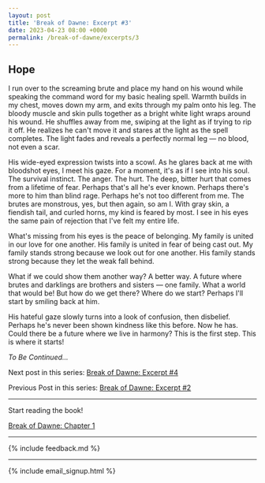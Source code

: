 ```yaml
---
layout: post
title: 'Break of Dawne: Excerpt #3'
date: 2023-04-23 08:00 +0000
permalink: /break-of-dawne/excerpts/3
---
```


## Hope

I run over to the screaming brute and place my hand on his wound while speaking the command word for my basic healing spell. Warmth builds in my chest, moves down my arm, and exits through my palm onto his leg. The bloody muscle and skin pulls together as a bright white light wraps around his wound. He shuffles away from me, swiping at the light as if trying to rip it off. He realizes he can't move it and stares at the light as the spell completes. The light fades and reveals a perfectly normal leg — no blood, not even a scar.

His wide-eyed expression twists into a scowl. As he glares back at me with bloodshot eyes, I meet his gaze. For a moment, it's as if I see into his soul. The survival instinct. The anger. The hurt. The deep, bitter hurt that comes from a lifetime of fear. Perhaps that's all he's ever known. Perhaps there's more to him than blind rage. Perhaps he's not too different from me. The brutes are monstrous, yes, but then again, so am I. With gray skin, a fiendish tail, and curled horns, my kind is feared by most. I see in his eyes the same pain of rejection that I've felt my entire life.

What's missing from his eyes is the peace of belonging. My family is united in our love for one another. His family is united in fear of being cast out. My family stands strong because we look out for one another. His family stands strong because they let the weak fall behind.

What if we could show them another way? A better way. A future where brutes and darklings are brothers and sisters — one family. What a world that would be! But how do we get there? Where do we start? Perhaps I'll start by smiling back at him.

His hateful gaze slowly turns into a look of confusion, then disbelief. Perhaps he's never been shown kindness like this before. Now he has. Could there be a future where we live in harmony? This is the first step. This is where it starts!

_To Be Continued..._

Next post in this series: [Break of Dawne: Excerpt #4](/break-of-dawne/excerpts/4)

Previous Post in this series: [Break of Dawne: Excerpt #2](/break-of-dawne/excerpts/2)

---

Start reading the book!

[Break of Dawne: Chapter 1](/break-of-dawne/chapters/1/revised)

---

{% include feedback.md %}

---

{% include email_signup.html %}
